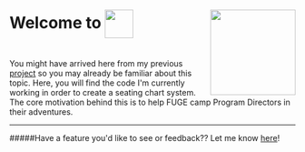 <h1>
  Welcome to
  <img src="https://github.com/naphipps/posti/raw/master/resources/posti-logo-256x256%402x.png" align="center" width="50"></img>
  <a href="https://trello.com/b/vgFF7dbp/posti" target="_blank">
    <img src="https://github.com/naphipps/posti/raw/master/resources/trello-logo-blue.png" align="right" width="150"/>
  </a>
</h1>
<br/>
You might have arrived here from my previous <a href="https://github.com/naphipps/SeatingSystem">project</a> so you may already be familiar about this topic. Here, you will find the code I'm currently working in order to create a seating chart system. The core motivation behind this is to help FUGE camp Program Directors in their adventures.

***
#####Have a feature you'd like to see or feedback?? Let me know [here](https://github.com/naphipps/posti/issues)!
